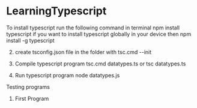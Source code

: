 # LearningTypescript
 
To install typescript run the following command in terminal
npm install typescript
if you want to install typescript globally in your device then 
npm install -g typescript

2. create tsconfig.json file in the folder with
 tsc.cmd --init

3. Compile typescript program
tsc.cmd  datatypes.ts or tsc  datatypes.ts

4. Run typescript program
node datatypes.js

Testing programs
1. First Program